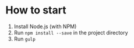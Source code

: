 How to start
============

1. Install Node.js (with NPM)
2. Run `npm install --save` in the project directory
3. Run `gulp`
